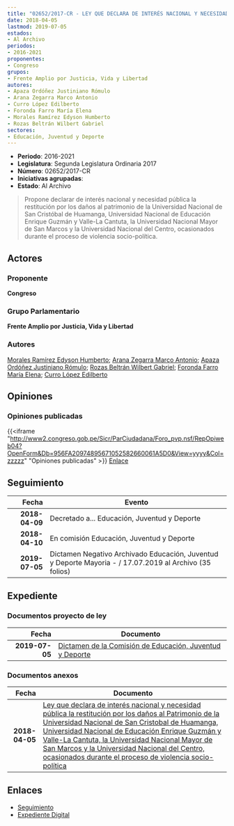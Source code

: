 ```yaml
---
title: "02652/2017-CR - LEY QUE DECLARA DE INTERÉS NACIONAL Y NECESIDAD PÚBLICA LA RESTITUCIÓN POR LOS DAÑOS AL PATRIMONIO DE LA UNIVERSIDAD NACIONAL DE SAN CRISTÓBAL DE HUAMANGA, UNIVERSIDAD NACIONAL DE EDUCACIÓN ENRIQUE GUZMÁN VALLE-LA CANTUTA, LA UNIVERSIDAD NACIONAL MAYOR DE SAN MARCOS Y LA UNIVERSIDAD NACIONAL DEL CENTRO, OCASONADOS DURANTE EL PROCESO DE VIOLENCIA SOCIO-POLÍTICA"
date: 2018-04-05
lastmod: 2019-07-05
estados:
- Al Archivo
periodos:
- 2016-2021
proponentes:
- Congreso
grupos:
- Frente Amplio por Justicia, Vida y Libertad
autores:
- Apaza Ordóñez Justiniano Rómulo
- Arana Zegarra Marco Antonio
- Curro López Edilberto
- Foronda Farro María Elena
- Morales Ramírez Edyson Humberto
- Rozas Beltrán Wilbert Gabriel
sectores:
- Educación, Juventud y Deporte
---
```

- **Periodo**: 2016-2021
- **Legislatura**: Segunda Legislatura Ordinaria 2017
- **Número**: 02652/2017-CR
- **Iniciativas agrupadas**: 
- **Estado**: Al Archivo

> Propone declarar de interés nacional y necesidad pública la restitución por los daños al patrimonio de la Universidad Nacional de San Cristóbal de Huamanga, Universidad Nacional de Educación Enrique Guzmán y Valle-La Cantuta, la Universidad Nacional Mayor de San Marcos y la Universidad Nacional del Centro, ocasionados durante el proceso de violencia socio-política.


## Actores

### Proponente

**Congreso**

### Grupo Parlamentario

**Frente Amplio por Justicia, Vida y Libertad**

### Autores

[Morales Ramírez Edyson Humberto](mailto:mailto:emorales@congreso.gob.pe); [Arana Zegarra Marco Antonio](mailto:mailto:marana@congreso.gob.pe); [Apaza Ordóñez Justiniano Rómulo](mailto:mailto:japaza@congreso.gob.pe); [Rozas Beltrán Wilbert Gabriel](mailto:mailto:wrozas@congreso.gob.pe); [Foronda Farro María Elena](mailto:mailto:mforonda@congreso.gob.pe); [Curro López Edilberto](mailto:mailto:ecurro@congreso.gob.pe)

## Opiniones

### Opiniones publicadas

{{<iframe "http://www2.congreso.gob.pe/Sicr/ParCiudadana/Foro_pvp.nsf/RepOpiweb04?OpenForm&Db=956FA20974895671052582660061A5D0&View=yyyy&Col=zzzzz" "Opiniones publicadas" >}}
[Enlace](http://www2.congreso.gob.pe/Sicr/ParCiudadana/Foro_pvp.nsf/RepOpiweb04?OpenForm&Db=956FA20974895671052582660061A5D0&View=yyyy&Col=zzzzz)


## Seguimiento

| Fecha | Evento |
|------:|--------|
| **2018-04-09** | Decretado a... Educación, Juventud y Deporte |
| **2018-04-10** | En comisión Educación, Juventud y Deporte |
| **2019-07-05** | Dictamen Negativo Archivado Educación, Juventud y Deporte Mayoria - / 17.07.2019 al Archivo (35 folios) |

## Expediente

### Documentos proyecto de ley

| Fecha | Documento |
|------:|-----------|
| **2019-07-05** | [Dictamen de la Comisión de Educación, Juventud y Deporte](http://www.leyes.congreso.gob.pe/Documentos/2016_2021/Dictamenes/Proyectos_de_Ley/02652DC10MAY20190705.pdf) |

### Documentos anexos

| Fecha | Documento |
|------:|-----------|
| **2018-04-05** | [Ley que declara de interés nacional y necesidad pública la restitución por los daños al Patrimonio de la Universidad Nacional de San Cristobal de Huamanga, Universidad Nacional de Educación Enrique Guzmán y Valle-La Cantuta, la Universidad Nacional Mayor de San Marcos y la Universidad Nacional del Centro, ocasionados durante el proceso de violencia socio-política](http://www.leyes.congreso.gob.pe/Documentos/2016_2021/Proyectos_de_Ley_y_de_Resoluciones_Legislativas/PL0265220180405..pdf) |

## Enlaces

- [Seguimiento](http://www2.congreso.gob.pe/Sicr/TraDocEstProc/CLProLey2016.nsf/f7fff46988ca05b1052578e100829cc7/321f53478d3bf93b0525826600612270?OpenDocument)
- [Expediente Digital](http://www2.congreso.gob.pe/Sicr/TraDocEstProc/Expvirt_2011.nsf/visbusqptramdoc1621/02652?opendocument)

